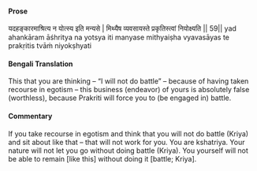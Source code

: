 #### Prose 

यदहङ्कारमाश्रित्य न योत्स्य इति मन्यसे |
मिथ्यैष व्यवसायस्ते प्रकृतिस्त्वां नियोक्ष्यति || 59||
yad ahankāram āśhritya na yotsya iti manyase
mithyaiṣha vyavasāyas te prakṛitis tvāṁ niyokṣhyati

 #### Bengali Translation 

This that you are thinking – “I will not do battle” – because of having taken recourse in egotism – this business (endeavor) of yours is absolutely false (worthless), because Prakriti will force you to (be engaged in) battle. 

 #### Commentary 

If you take recourse in egotism and think that you will not do battle (Kriya) and sit about like that – that will not work for you. You are kshatriya. Your nature will not let you go without doing battle (Kriya). You yourself will not be able to remain [like this] without doing it [battle; Kriya].